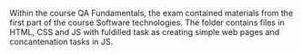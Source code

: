 Within the course QA Fundamentals, the exam contained materials from the first part of the course Software technologies. 
The folder contains files in HTML, CSS and JS with fuldilled task as creating simple web pages and concantenation tasks in JS.
